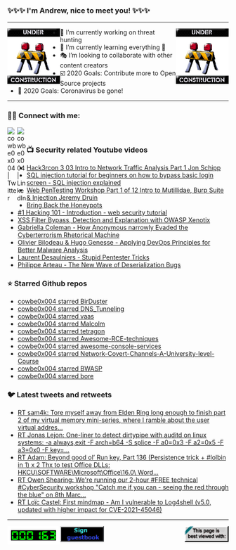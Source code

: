 ### ✨✨✨ I'm Andrew, nice to meet you! ✨✨✨

---
<img align="left" width="120px" src="https://raw.githubusercontent.com/cowbe0x004/cowbe0x004/master/images/image004.gif" />
<img align="right" width="120px" src="https://raw.githubusercontent.com/cowbe0x004/cowbe0x004/master/images/image004.gif" />

- 📖 I’m currently working on threat hunting
- 📘 I’m currently learning everything 🤣
- 🎭 I’m looking to collaborate with other content creators
- ☑️ 2020 Goals: Contribute more to Open Source projects
- 🦠 2020 Goals: Coronavirus be gone!

---

### 🤝🏽 Connect with me:
[<img align="left" alt="cowbe0x004 | Twitter" width="22px" src="https://cdn.jsdelivr.net/npm/simple-icons@v3/icons/twitter.svg" />][twitter]
[<img align="left" alt="cowbe0x004 | LinkedIn" width="22px" src="https://cdn.jsdelivr.net/npm/simple-icons@v3/icons/linkedin.svg" />][linkedin]

<!--
[<img align="left" alt="cowbe0x004.com" width="22px" src="https://raw.githubusercontent.com/iconic/open-iconic/master/svg/globe.svg" />][website]
[<img align="left" alt="cowbe0x004 | YouTube" width="22px" src="https://cdn.jsdelivr.net/npm/simple-icons@v3/icons/youtube.svg" />][youtube]
[<img align="left" alt="cowbe0x004 | Instagram" width="22px" src="https://cdn.jsdelivr.net/npm/simple-icons@v3/icons/instagram.svg" />][instagram]
-->

<br />

### 📺 Security related Youtube videos
<!-- YOUTUBE:START -->
- [Hack3rcon 3   03 Intro to Network Traffic Analysis   Part 1   Jon Schipp](https://www.youtube.com/watch?v=4WMpy3JDL3k)
- [SQL injection tutorial for beginners on how to bypass basic login screen - SQL injection explained](https://www.youtube.com/watch?v=SJgYdTckMBY)
- [Web PenTesting Workshop Part 1 of 12 Intro to Mutillidae, Burp Suite &amp; Injection Jeremy Druin](https://www.youtube.com/watch?v=rNkR1Joz4eU)
- [Bring Back the Honeypots](https://www.youtube.com/watch?v=W7U2u-qLAB8)
- [#1 Hacking 101 - Introduction - web security tutorial](https://www.youtube.com/watch?v=WW7cwBC0ytg)
- [XSS Filter Bypass, Detection and Explanation with OWASP Xenotix](https://www.youtube.com/watch?v=loZSdedJnqc)
- [Gabriella Coleman - How Anonymous narrowly Evaded the Cyberterrorism Rhetorical Machine](https://www.youtube.com/watch?v=RvOOgVrvWtY)
- [Olivier Bilodeau &amp; Hugo Genesse - Applying DevOps Principles for Better Malware Analysis](https://www.youtube.com/watch?v=rfmUcYGGrls)
- [Laurent Desaulniers - Stupid Pentester Tricks](https://www.youtube.com/watch?v=edLXMm7m4bM)
- [Philippe Arteau - The New Wave of Deserialization Bugs](https://www.youtube.com/watch?v=0H7yDihGcKM)
<!-- YOUTUBE:END -->

### ⭐ Starred Github repos
<!-- GITHUB_STAR:START -->
- [cowbe0x004 starred BirDuster](https://github.com/ytisf/BirDuster)
- [cowbe0x004 starred DNS_Tunneling](https://github.com/Octoberfest7/DNS_Tunneling)
- [cowbe0x004 starred vaas](https://github.com/GDATASoftwareAG/vaas)
- [cowbe0x004 starred Malcolm](https://github.com/idaholab/Malcolm)
- [cowbe0x004 starred tetragon](https://github.com/cilium/tetragon)
- [cowbe0x004 starred Awesome-RCE-techniques](https://github.com/p0dalirius/Awesome-RCE-techniques)
- [cowbe0x004 starred awesome-console-services](https://github.com/chubin/awesome-console-services)
- [cowbe0x004 starred Network-Covert-Channels-A-University-level-Course](https://github.com/cdpxe/Network-Covert-Channels-A-University-level-Course)
- [cowbe0x004 starred BWASP](https://github.com/BWASP/BWASP)
- [cowbe0x004 starred bore](https://github.com/ekzhang/bore)
<!-- GITHUB_STAR:END -->

### 🐦 Latest tweets and retweets
<!-- TWEETS:START -->
- [RT sam4k: Tore myself away from Elden Ring long enough to finish part 2 of my virtual memory mini-series, where I ramble about the user virtual addres...](https://twitter.com/sam4k1/status/1505639833582161926)
- [RT Jonas Lejon: One-liner to detect dirtypipe with auditd on linux systems: -a always,exit -F arch=b64 -S splice -F a0=0x3 -F a2=0x5 -F a3=0x0 -F key=...](https://twitter.com/jonasl/status/1501840914381258756)
- [RT Adam: Beyond good ol’ Run key, Part 136 &lpar;Persistence trick + #lolbin in 1&rpar; x 2 Thx to test Office DLLs: HKCU\SOFTWARE\Microsoft\Office\16.0\ Word\...](https://twitter.com/Hexacorn/status/1483522459420827653)
- [RT Owen Shearing: We&#39;re running our 2-hour #FREE technical #CyberSecurity workshop &quot;Catch me if you can - seeing the red through the blue&quot; on 8th Marc...](https://twitter.com/rebootuser/status/1481301169930657793)
- [RT Loïc Castel: First mindmap - Am I vulnerable to Log4shell &lpar;v5.0, updated with higher impact for CVE-2021-45046&rpar;](https://twitter.com/Dick_Reverse/status/1471957167213318149)
<!-- TWEETS:END -->

---

[<img align="left" width="120px" src="https://raw.githubusercontent.com/cowbe0x004/cowbe0x004/master/images/visitors.gif" />][visitor]
[<img align="left" alt="Sign My Guestbook" width="100px" src="https://raw.githubusercontent.com/cowbe0x004/cowbe0x004/master/images/sign_guest_book.gif" />][guestbook]
[<img align="right" width="100px" src="https://raw.githubusercontent.com/cowbe0x004/cowbe0x004/master/images/netscape.gif" />][netscape]


[website]: https://cowbe0x004.com
[twitter]: https://twitter.com/cowbe0x004
[youtube]: https://youtube.com/
[instagram]: https://instagram.com/
[linkedin]: https://www.linkedin.com/in/anhuang/
[guestbook]: https://github.com/cowbe0x004/cowbe0x004/issues
[netscape]: https://github.com/cowbe0x004/cowbe0x004
[visitor]: https://github.com/cowbe0x004/cowbe0x004
